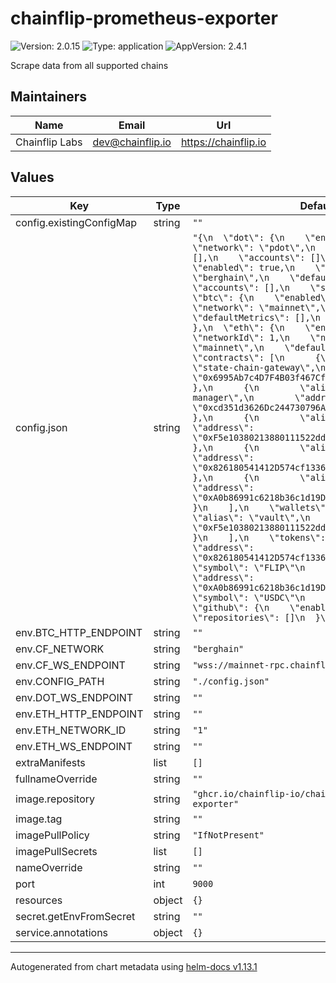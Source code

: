 # chainflip-prometheus-exporter

![Version: 2.0.15](https://img.shields.io/badge/Version-2.0.15-informational?style=flat-square) ![Type: application](https://img.shields.io/badge/Type-application-informational?style=flat-square) ![AppVersion: 2.4.1](https://img.shields.io/badge/AppVersion-2.4.1-informational?style=flat-square)

Scrape data from all supported chains

## Maintainers

| Name | Email | Url |
| ---- | ------ | --- |
| Chainflip Labs | <dev@chainflip.io> | <https://chainflip.io> |

## Values

| Key | Type | Default | Description |
|-----|------|---------|-------------|
| config.existingConfigMap | string | `""` |  |
| config.json | string | `"{\n  \"dot\": {\n    \"enabled\": false,\n    \"network\": \"pdot\",\n    \"defaultMetrics\": [],\n    \"accounts\": []\n  },\n  \"flip\": {\n    \"enabled\": true,\n    \"network\": \"berghain\",\n    \"defaultMetrics\": [],\n    \"accounts\": [],\n    \"skipEvents\": []\n  },\n  \"btc\": {\n    \"enabled\": false,\n    \"network\": \"mainnet\",\n    \"defaultMetrics\": [],\n    \"wallets\": []\n  },\n  \"eth\": {\n    \"enabled\": false,\n    \"networkId\": 1,\n    \"network\": \"mainnet\",\n    \"defaultMetrics\": [],\n    \"contracts\": [\n      {\n        \"alias\": \"state-chain-gateway\",\n        \"address\": \"0x6995Ab7c4D7F4B03f467Cf4c8E920427d9621DBd\"\n      },\n      {\n        \"alias\": \"key-manager\",\n        \"address\": \"0xcd351d3626Dc244730796A3168D315168eBf08Be\"\n      },\n      {\n        \"alias\": \"vault\",\n        \"address\": \"0xF5e10380213880111522dd0efD3dbb45b9f62Bcc\"\n      },\n      {\n        \"alias\": \"flip\",\n        \"address\": \"0x826180541412D574cf1336d22c0C0a287822678A\"\n      },\n      {\n        \"alias\": \"usdc\",\n        \"address\": \"0xA0b86991c6218b36c1d19D4a2e9Eb0cE3606eB48\"\n      }\n    ],\n    \"wallets\": [\n      {\n        \"alias\": \"vault\",\n        \"address\": \"0xF5e10380213880111522dd0efD3dbb45b9f62Bcc\"\n      }\n    ],\n    \"tokens\": [\n      {\n        \"address\": \"0x826180541412D574cf1336d22c0C0a287822678A\",\n        \"symbol\": \"FLIP\"\n      },\n      {\n        \"address\": \"0xA0b86991c6218b36c1d19D4a2e9Eb0cE3606eB48\",\n        \"symbol\": \"USDC\"\n      }\n    ]\n  },\n  \"github\": {\n    \"enabled\": false,\n    \"repositories\": []\n  }\n}\n"` |  |
| env.BTC_HTTP_ENDPOINT | string | `""` |  |
| env.CF_NETWORK | string | `"berghain"` |  |
| env.CF_WS_ENDPOINT | string | `"wss://mainnet-rpc.chainflip.io"` |  |
| env.CONFIG_PATH | string | `"./config.json"` |  |
| env.DOT_WS_ENDPOINT | string | `""` |  |
| env.ETH_HTTP_ENDPOINT | string | `""` |  |
| env.ETH_NETWORK_ID | string | `"1"` |  |
| env.ETH_WS_ENDPOINT | string | `""` |  |
| extraManifests | list | `[]` |  |
| fullnameOverride | string | `""` |  |
| image.repository | string | `"ghcr.io/chainflip-io/chainflip-prometheus-exporter"` |  |
| image.tag | string | `""` |  |
| imagePullPolicy | string | `"IfNotPresent"` |  |
| imagePullSecrets | list | `[]` |  |
| nameOverride | string | `""` |  |
| port | int | `9000` |  |
| resources | object | `{}` |  |
| secret.getEnvFromSecret | string | `""` |  |
| service.annotations | object | `{}` |  |

----------------------------------------------
Autogenerated from chart metadata using [helm-docs v1.13.1](https://github.com/norwoodj/helm-docs/releases/v1.13.1)
